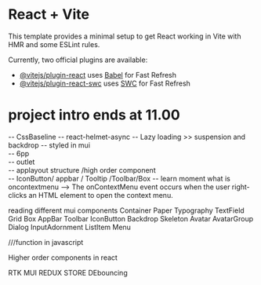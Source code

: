 # React + Vite

This template provides a minimal setup to get React working in Vite with HMR and some ESLint rules.

Currently, two official plugins are available:

- [@vitejs/plugin-react](https://github.com/vitejs/vite-plugin-react/blob/main/packages/plugin-react/README.md) uses [Babel](https://babeljs.io/) for Fast Refresh
- [@vitejs/plugin-react-swc](https://github.com/vitejs/vite-plugin-react-swc) uses [SWC](https://swc.rs/) for Fast Refresh

# project intro ends at 11.00
-- CssBaseline
-- react-helmet-async
-- Lazy loading  >> suspension and backdrop 
-- styled in mui  
-- 6pp          
-- outlet        
-- applayout structure /high order component    
-- IconButton/   appbar / Tooltip /Toolbar/Box
-- learn moment
what is oncontextmenu
-->
The onContextMenu event occurs when the user right-clicks an HTML element to open the context menu.

reading different mui components
Container
Paper
Typography
TextField
Grid
Box
AppBar
Toolbar
IconButton
Backdrop
Skeleton
Avatar
AvatarGroup
Dialog
InputAdornment
ListItem
Menu


///function in javascript

Higher order components in react

RTK 
MUI
REDUX STORE
DEbouncing
